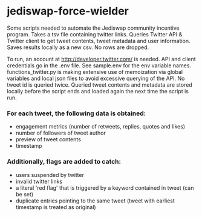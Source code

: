 # jediswap-force-wielder

Some scripts needed to automate the Jediswap community incentive program.
Takes a tsv file containing twitter links. Queries Twitter API & Twitter
client to get tweet contents, tweet metadata and user information. Saves
results locally as a new csv. No rows are dropped.

To run, an account at http://developer.twitter.com/ is needed. API and client
credentials go in the .env file. See sample.env for the env variable names.
functions_twitter.py is making extensive use of memoization via global variables
and local json files to avoid excessive querying of the API. No tweet id is
queried twice. Queried tweet contents and metadata are stored locally before the
script ends and loaded again the next time the script is run.

### For each tweet, the following data is obtained:
- engagement metrics (number of retweets, replies, quotes and likes)
- number of followers of tweet author
- preview of tweet contents
- timestamp

### Additionally, flags are added to catch:
- users suspended by twitter
- invalid twitter links
- a literal 'red flag' that is triggered by a keyword contained in tweet (can be set)
- duplicate entries pointing to the same tweet (tweet with earliest timestamp is treated as original)
